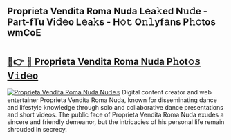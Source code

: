 ## Proprieta Vendita Roma Nuda L𝚎a𝚔ed N𝚞𝚍e - Part-fTu Vi𝚍𝚎o L𝚎a𝚔s - H𝚘𝚝 O𝚗𝚕yf𝚊ns P𝚑𝚘tos wmCoE

# <h2><a href="http://kf8bf5.oniu.top/?m=Proprieta+Vendita+Roma+Nuda">🔗👉 🔴 Proprieta Vendita Roma Nuda P𝚑ot𝚘𝚜 V𝚒d𝚎o</a></h2>

[![Proprieta Vendita Roma Nuda Nu𝚍e𝚜](https://i.imgur.com/0qMVB7G.gif)](http://kf8bf5.oniu.top/?m=Proprieta+Vendita+Roma+Nuda)
Digital content creator and web entertainer Proprieta Vendita Roma Nuda, known for disseminating dance and lifestyle knowledge through solo and collaborative dance presentations and short videos. The public face of Proprieta Vendita Roma Nuda exudes a sincere and friendly demeanor, but the intricacies of his personal life remain shrouded in secrecy.  
